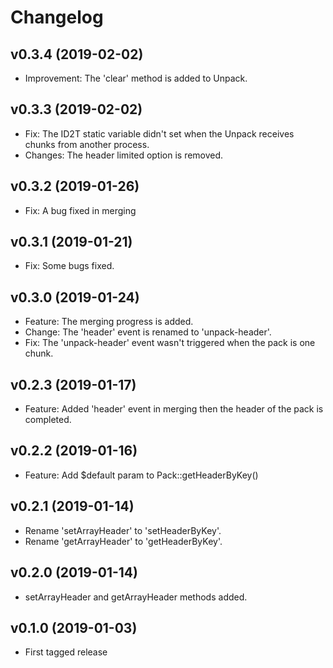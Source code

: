 # Changelog

## v0.3.4 (2019-02-02)

* Improvement: The 'clear' method is added to Unpack.

## v0.3.3 (2019-02-02)

* Fix: The ID2T static variable didn't set when the Unpack receives chunks from another process.
* Changes: The header limited option is removed.

## v0.3.2 (2019-01-26)

* Fix: A bug fixed in merging

## v0.3.1 (2019-01-21)

* Fix: Some bugs fixed.

## v0.3.0 (2019-01-24)

* Feature: The merging progress is added.
* Change: The 'header' event is renamed to 'unpack-header'.
* Fix: The 'unpack-header' event wasn't triggered when the pack is one chunk.

## v0.2.3 (2019-01-17)

* Feature: Added 'header' event in merging then the header of the pack is completed.

## v0.2.2 (2019-01-16)

* Feature: Add $default param to Pack::getHeaderByKey()

## v0.2.1 (2019-01-14)

* Rename 'setArrayHeader' to 'setHeaderByKey'.
* Rename 'getArrayHeader' to 'getHeaderByKey'.

## v0.2.0 (2019-01-14)

* setArrayHeader and getArrayHeader methods added.

## v0.1.0 (2019-01-03)

* First tagged release